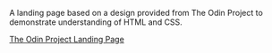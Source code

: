 A landing page based on a design provided from The Odin Project to demonstrate understanding of HTML and CSS.

[The Odin Project Landing Page](https://www.theodinproject.com/lessons/foundations-landing-page)